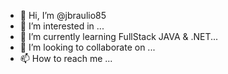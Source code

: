 - 👋 Hi, I’m @jbraulio85
- 👀 I’m interested in ...
- 🌱 I’m currently learning FullStack JAVA & .NET...
- 💞️ I’m looking to collaborate on ...
- 📫 How to reach me ...

<!---
jbraulio85/jbraulio85 is a ✨ special ✨ repository because its `README.md` (this file) appears on your GitHub profile.
You can click the Preview link to take a look at your changes.
--->
